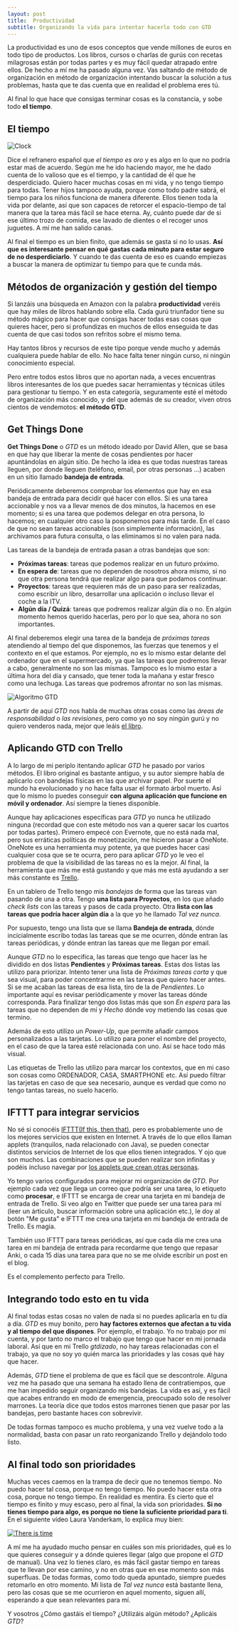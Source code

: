 ```yaml
---
layout: post
title:  Productividad
subtitle: Organizando la vida para intentar hacerlo todo con GTD
---
```


La productividad es uno de esos conceptos que vende millones de euros en todo tipo de productos. Los libros, cursos o charlas de gurús con recetas milagrosas están por todas partes y es muy fácil quedar atrapado entre ellos. De hecho a mí me ha pasado alguna vez. Vas saltando de método de organización en método de organización intentando buscar la solución a tus problemas, hasta que te das cuenta que en realidad el problema eres tú. 

Al final lo que hace que consigas terminar cosas es la constancia, y sobe todo **el tiempo**.


## El tiempo

![Clock](/img/posts/2017/time.jpg)

Dice el refranero español que *el tiempo es oro* y es algo en lo que no podría estar maś de acuerdo. Según me he ido haciendo mayor, me he dado cuenta de lo valioso que es el tiempo, y la cantidad de él que he desperdiciado. Quiero hacer muchas cosas en mi vida, y no tengo tiempo para todas. Tener hijos tampoco ayuda, porque como todo padre sabrá, el tiempo para los niños funciona de manera diferente. Ellos tienen toda la vida por delante, así que son capaces de retorcer el espacio-tiempo de tal manera que la tarea más fácil se hace eterna. Ay, cuánto puede dar de si ese último trozo de comida, ese lavado de dientes o el recoger unos juguetes. A mí me han salido canas.

Al final el tiempo es un bien finito, que además se gasta si no lo usas. **Así que es interesante pensar en qué gastas cada minuto para estar seguro de no desperdiciarlo**. Y cuando te das cuenta de eso es cuando empiezas a buscar la manera de optimizar tu tiempo para que te cunda más.


## Métodos de organización y gestión del tiempo

Si lanzáis una búsqueda en Amazon con la palabra **productividad** veréis que hay miles de libros hablando sobre ella. Cada gurú triunfador tiene su método mágico para hacer que consigas hacer todas esas cosas que quieres hacer, pero si profundizas en muchos de ellos enseguida te das cuenta de que casi todos son refritos sobre el mismo tema. 

Hay tantos libros y recursos de este tipo porque vende mucho y además cualquiera puede hablar de ello. No hace falta tener ningún curso, ni ningún conocimiento especial. 

Pero entre todos estos libros que no aportan nada, a veces encuentras libros interesantes de los que puedes sacar herramientas y técnicas útiles para gestionar tu tiempo. Y en esta categoría, seguramente esté el método de organización más conocido, y del que además de su creador, viven otros cientos de vendemotos: **el método GTD**.

## Get Things Done

**Get Things Done** o *GTD* es un método ideado por David Allen, que se basa en que hay que liberar la mente de cosas pendientes por hacer apuntándolas en algún sitio. De hecho la idea es que todas nuestras tareas lleguen, por donde lleguen (teléfono, email, por otras personas ...) acaben en un sitio llamado **bandeja de entrada**.

Periódicamente deberemos comprobar los elementos que hay en esa bandeja de entrada para decidir qué hacer con ellos. Si es una tarea accionable y nos va a llevar menos de dos minutos, la hacemos en ese momento; si es una tarea que podemos delegar en otra persona, lo hacemos; en cualquier otro caso la posponemos para más tarde. En el caso de que no sean tareas accionables (son simplemente información), las archivamos para futura consulta, o las eliminamos si no valen para nada.

Las tareas de la bandeja de entrada pasan a otras bandejas que son:

* **Próximas tareas**: tareas que podemos realizar en un futuro próximo.
* **En espera de**: tareas que no dependen de nosotros ahora mismo, si no que otra persona tendrá que realizar algo para que podamos continuar.
* **Proyectos**: tareas que requieren más de un paso para ser realizadas, como escribir un libro, desarrollar una aplicación o incluso llevar el coche a la ITV.
* **Algún día / Quizá**: tareas que podremos realizar algún día o no. En algún momento hemos querido hacerlas, pero por lo que sea, ahora no son importantes.

Al final deberemos elegir una tarea de la bandeja de *próximas tareas* atendiendo al tiempo del que disponemos, las fuerzas que tenemos y el contexto en el que estamos. Por ejemplo, no es lo mismo estar delante del ordenador que en el supermercado, ya que las tareas que podremos llevar a cabo, generalmente no son las mismas. Tampoco es lo mismo estar a última hora del día y cansado, que tener toda la mañana y estar fresco como una lechuga. Las tareas que podremos afrontar no son las mismas.

![Algoritmo GTD](/img/posts/2017/algoritmo_gtd.png)

A partir de aquí *GTD* nos habla de muchas otras cosas como las *áreas de responsabilidad* o *las revisiones*, pero como yo no soy ningún gurú y no quiero venderos nada, mejor que leáis [el libro](https://www.amazon.es/Organ%C3%ADzate-eficacia-edici%C3%B3n-revisada-conocimiento/dp/8492921307).

## Aplicando GTD con Trello

A lo largo de mi periplo itentando aplicar *GTD* he pasado por varios métodos. El libro original es bastante antiguo, y su autor siempre habla de aplicarlo con bandejas físicas en las que archivar papel. Por suerte el mundo ha evolucionado y no hace falta usar el formato árbol muerto. Así que lo mismo lo puedes conseguir **con alguna aplicación que funcione en móvil y ordenador**. Así siempre la tienes disponible.

Aunque hay aplicaciones específicas para *GTD* yo nunca he utilizado ninguna (recordad que con este método nos van a querer sacar los cuartos por todas partes). Primero empecé con Evernote, que no está nada mal, pero sus erráticas políticas de monetización, me hicieron pasar a OneNote. OneNote es una herramienta muy potente, ya que puedes hacer casi cualquier cosa que se te ocurra, pero para aplicar *GTD* yo le veo el problema de que la visibilidad de las tareas no es la mejor. Al final, la herramienta que más me está gustando y que más me está ayudando a ser más constante es [Trello](www.trello.com).

En un tablero de Trello tengo mis *bandejas* de forma que las tareas van pasando de una a otra. Tengo **una lista para Proyectos**, en los que añado *check lists* con las tareas y pasos de cada proyecto.  Otra **lista con las tareas que podría hacer algún día** a la que yo he llamado *Tal vez nunca*. 

Por supuesto, tengo una lista que se llama **Bandeja de entrada**, dónde incicialmente escribo todas las tareas que se me ocurren, dónde entran las tareas periódicas, y dónde entran las tareas que me llegan por email.

Aunque *GTD* no lo especifica, las tareas que tengo que hacer las he dividido en dos listas **Pendientes** y **Próximas tareas**. Estas dos listas las utilizo para priorizar. Intento tener una lista de *Próximas tareas corta* y que sea visual, para poder concentrarme en las tareas que quiero hacer antes. Si se me acaban las tareas de esa lista, tiro de la de *Pendientes*. Lo importante aquí es revisar periódicamente y mover las tareas dónde corresponda. Para finalizar tengo dos listas más que son *En espera* para las tareas que no dependen de mí y  *Hecho* dónde voy metiendo las cosas que termino.

Además de esto utilizo un *Power-Up*, que permite añadir campos personalizados a las tarjetas. Lo utilizo para poner el nombre del proyecto, en el caso de que la tarea esté relacionada con uno. Así se hace todo más visual. 

Las etiquetas de Trello las utilizo para marcar los contextos, que en mi caso son cosas como ORDENADOR, CASA, SMARTPHONE etc. Así puedo filtrar las tarjetas en caso de que sea necesario, aunque es verdad que como no tengo tantas tareas, no suelo hacerlo.


## IFTTT para integrar servicios

No sé si conocéis [IFTTT(If this, then that)](https://ifttt.com), pero es probablemente uno de los mejores servicios que existen en Internet. A través de lo que ellos llaman applets (tranquilos, nada relacionado con Java), se pueden conectar distintos servicios de Internet de los que ellos tienen integrados. Y ojo que son muchos. Las combinaciones que se pueden realizar son infinitas y podéis incluso navegar por [los applets que crean otras personas](https://ifttt.com/discover). 

Yo tengo varios configurados para mejorar mi organización de *GTD*. Por ejemplo cada vez que llega un correo que podría ser una tarea, lo etiqueto como **procesar**, e IFTTT se encarga de crear una tarjeta en mi bandeja de entrada de Trello. Si veo algo en Twitter que puede ser una tarea para mí (leer un árticulo, buscar información sobre una aplicación etc.), le doy al botón "Me gusta" e IFTTT me crea una tarjeta en mi bandeja de entrada de Trello. Es magia.

También uso IFTTT para tareas periódicas, así que cada día me crea una tarea en mi bandeja de entrada para recordarme que tengo que repasar Anki, o cada 15 días una tarea para que no se me olvide escribir un post en el blog. 

Es el complemento perfecto para Trello.

## Integrando todo esto en tu vida

Al final todas estas cosas no valen de nada si no puedes aplicarla en tu día a día. *GTD* es muy bonito, pero **hay factores externos que afectan a tu vida y al tiempo del que dispones**. Por ejemplo, el trabajo. Yo no trabajo por mi cuenta, y por tanto no marco el trabajo que tengo que hacer en mi jornada laboral. Así que en mi Trello *gtdizado*, no hay tareas relacionadas con el trabajo, ya que no soy yo quién marca las prioridades y las cosas qué hay que hacer.

Además, *GTD* tiene el problema de que es fácil que se descontrole. Alguna vez me ha pasado que una semana ha estado llena de contratiempos, que me han impedido seguir organizando mis bandejas. La vida es así, y es fácil que acabes entrando en modo de emergencia, preocupado solo de resolver marrones. La teoría dice que todos estos marrones tienen que pasar por las bandejas, pero bastante haces con sobrevivir.

De todas formas tampoco es mucho problema, y una vez vuelve todo a la normalidad, basta con pasar un rato reorganizando Trello y dejándolo todo listo.

## Al final todo son prioridades

Muchas veces caemos en la trampa de decir que no tenemos tiempo. No puedo hacer tal cosa, porque no tengo tiempo. No puedo hacer esta otra cosa, porque no tengo tiempo. En realidad es mentira. Es cierto que el tiempo es finito y muy escaso, pero al final, la vida son prioridades. **Si no tienes tiempo para algo, es porque no tiene la suficiente prioridad para ti**. En el siguiente vídeo Laura Vanderkam, lo explica muy bien:

[![There is time](https://i.ytimg.com/vi/n3kNlFMXslo/hqdefault.jpg)](https://www.youtube.com/watch?time_continue=709&v=n3kNlFMXslo)

A mí me ha ayudado mucho pensar en cuáles son mis prioridades, qué es lo que quieres conseguir y a dónde quieres llegar (algo que propone el *GTD* de manual). Una vez lo tienes claro, es más fácil gastar tiempo en tareas que te llevan por ese camino, y no en otras que en ese momento son más superfluas. De todas formas, como todo queda apuntado, siempre puedes retomarlo en otro momento. Mi lista de *Tal vez nunca* está bastante llena, pero las cosas que se me ocurrieron en aquel momento, siguen allí, esperando a que sean relevantes para mí.

Y vosotros ¿Cómo gastáis el tiempo? ¿Utilizáis algún método? ¿Aplicáis *GTD*?

[^1]: Imagen del reloj de [kaosbrutal](https://www.flickr.com/photos/kaosbrutal/)
[^1]: Imagen de GTD sacada de [Wikipedia](https://es.wikipedia.org/wiki/Getting_Things_Done)







